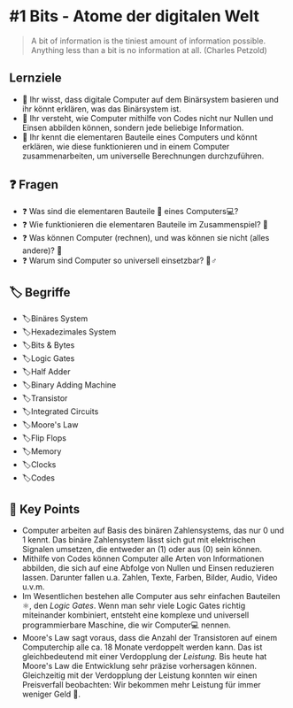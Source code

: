 # \#1 Bits - Atome der digitalen Welt

> A bit of information is the tiniest amount of information possible. Anything less than a bit is no information at all. \(Charles Petzold\)

## Lernziele

* 🎯 Ihr wisst, dass digitale Computer auf dem Binärsystem basieren und ihr könnt erklären, was das Binärsystem ist.
* 🎯 Ihr versteht, wie Computer mithilfe von Codes nicht nur Nullen und Einsen abbilden können, sondern jede beliebige Information.
* 🎯 Ihr kennt die elementaren Bauteile eines Computers und könnt erklären, wie diese funktionieren und in einem Computer zusammenarbeiten, um universelle Berechnungen durchzuführen.

## ❓ Fragen 

* ❓ Was sind die elementaren Bauteile 🧱 eines Computers💻? 
* ❓ Wie funktionieren die elementaren Bauteile im Zusammenspiel? 💪 
* ❓ Was können Computer \(rechnen\), und was können sie nicht \(alles andere\)? 🤔
* ❓ Warum sind Computer so universell einsetzbar? 🦸♂ 

## 🏷 Begriffe

* 🏷Binäres System
* 🏷Hexadezimales System
* 🏷Bits & Bytes
* 🏷Logic Gates
* 🏷Half Adder
* 🏷Binary Adding Machine
* 🏷Transistor
* 🏷Integrated Circuits
* 🏷Moore's Law 
* 🏷Flip Flops 
* 🏷Memory
* 🏷Clocks
* 🏷Codes

## 🔑 Key Points

* Computer arbeiten auf Basis des binären Zahlensystems, das nur 0 und 1 kennt. Das binäre Zahlensystem lässt sich gut mit elektrischen Signalen umsetzen, die entweder an \(1\) oder aus \(0\) sein können. 
* Mithilfe von Codes können Computer alle Arten von Informationen abbilden, die sich auf eine Abfolge von  Nullen und Einsen reduzieren lassen. Darunter fallen u.a. Zahlen, Texte, Farben, Bilder, Audio, Video u.v.m. 
* Im Wesentlichen bestehen alle Computer aus sehr einfachen Bauteilen ⚛, den _Logic Gates_. Wenn man sehr viele Logic Gates richtig miteinander kombiniert, entsteht eine komplexe und universell programmierbare Maschine, die wir Computer💻 nennen. 
* Moore's Law sagt voraus, dass die Anzahl der Transistoren auf einem Computerchip alle ca. 18 Monate verdoppelt werden kann. Das ist gleichbedeutend mit einer Verdopplung der _Leistung._ Bis heute hat Moore's Law die Entwicklung sehr präzise vorhersagen können. Gleichzeitig mit der Verdopplung der Leistung konnten wir einen Preisverfall beobachten: Wir bekommen mehr Leistung für immer weniger Geld 💸.

